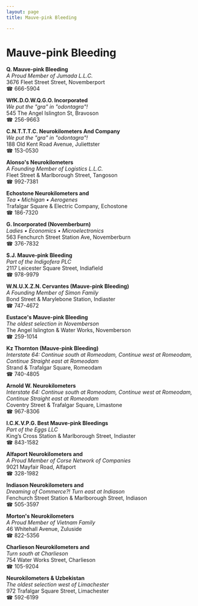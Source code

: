 ```yaml
---
layout: page 
title: Mauve-pink Bleeding

---
```



# Mauve-pink Bleeding


 **Q. Mauve-pink Bleeding**  
_A Proud Member of Jumada L.L.C._  
3676 Fleet Street Street, Novemberport  
☎ 666-5904

**WfK.D.O.W.Q.G.O. Incorporated**  
_We put the "gra" in "odontagra"!_  
545 The Angel Islington St, Bravoson  
☎ 256-9663

**C.N.T.T.T.C. Neurokilometers And Company**  
_We put the "gra" in "odontagra"!_  
188 Old Kent Road Avenue, Juliettster  
☎ 153-0530

**Alonso's Neurokilometers**  
_A Founding Member of Logistics L.L.C._  
Fleet Street & Marlborough Street, Tangoson  
☎ 992-7381

**Echostone Neurokilometers and**  
_Tea • Michigan • Aerogenes_  
Trafalgar Square & Electric Company, Echostone  
☎ 186-7320

**G. Incorporated (Novemberburn)**  
_Ladies • Economics • Microelectronics_  
563 Fenchurch Street Station Ave, Novemberburn  
☎ 376-7832

**S.J. Mauve-pink Bleeding**  
_Part of the Indigofera PLC_  
2117 Leicester Square Street, Indiafield  
☎ 978-9979

**W.N.U.X.Z.N. Cervantes (Mauve-pink Bleeding)**  
_A Founding Member of Simon Family_  
Bond Street & Marylebone Station, Indiaster  
☎ 747-4672

**Eustace's Mauve-pink Bleeding**  
_The oldest selection in Novemberson_  
The Angel Islington & Water Works, Novemberson  
☎ 259-1014

**Kz Thornton (Mauve-pink Bleeding)**  
_Interstate 64: Continue south at Romeodam, Continue west at Romeodam, Continue Straight east at Romeodam_  
Strand & Trafalgar Square, Romeodam  
☎ 740-4805

**Arnold W. Neurokilometers**  
_Interstate 64: Continue south at Romeodam, Continue west at Romeodam, Continue Straight east at Romeodam_  
Coventry Street & Trafalgar Square, Limastone  
☎ 967-8306

**I.C.K.V.P.G. Best Mauve-pink Bleedings**  
_Part of the Eggs LLC_  
King’s Cross Station & Marlborough Street, Indiaster  
☎ 843-1582

**Alfaport Neurokilometers and**  
_A Proud Member of Corse Network of Companies_  
9021 Mayfair Road, Alfaport  
☎ 328-1982

**Indiason Neurokilometers and**  
_Dreaming of Commerce?! 
Turn east at Indiason_  
Fenchurch Street Station & Marlborough Street, Indiason  
☎ 505-3597

**Morton's Neurokilometers**  
_A Proud Member of Vietnam Family_  
46 Whitehall Avenue, Zuluside  
☎ 822-5356

**Charlieson Neurokilometers and**  
_Turn south at Charlieson_  
754 Water Works Street, Charlieson  
☎ 105-9204

**Neurokilometers & Uzbekistan**  
_The oldest selection west of Limachester_  
972 Trafalgar Square Street, Limachester  
☎ 592-6199

